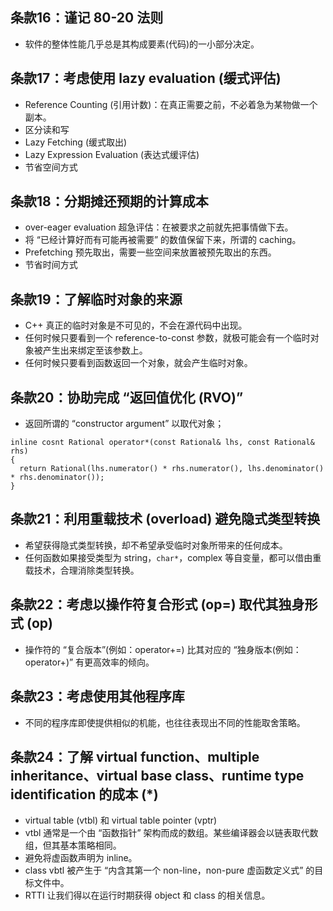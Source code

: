 ## 条款16：谨记 80-20 法则

* 软件的整体性能几乎总是其构成要素(代码)的一小部分决定。

## 条款17：考虑使用 lazy evaluation (缓式评估)

* Reference Counting (引用计数)：在真正需要之前，不必着急为某物做一个副本。
* 区分读和写
* Lazy Fetching (缓式取出)
* Lazy Expression Evaluation (表达式缓评估)
* 节省空间方式

## 条款18：分期摊还预期的计算成本

* over-eager evaluation 超急评估：在被要求之前就先把事情做下去。
* 将 “已经计算好而有可能再被需要” 的数值保留下来，所谓的 caching。
* Prefetching 预先取出，需要一些空间来放置被预先取出的东西。
* 节省时间方式

## 条款19：了解临时对象的来源

* C++ 真正的临时对象是不可见的，不会在源代码中出现。
* 任何时候只要看到一个 reference-to-const 参数，就极可能会有一个临时对象被产生出来绑定至该参数上。
* 任何时候只要看到函数返回一个对象，就会产生临时对象。

## 条款20：协助完成 “返回值优化 (RVO)”

* 返回所谓的 “constructor argument” 以取代对象；
```
inline cosnt Rational operator*(const Rational& lhs, const Rational& rhs)
{
  return Rational(lhs.numerator() * rhs.numerator(), lhs.denominator() * rhs.denominator());
}
```

## 条款21：利用重载技术 (overload) 避免隐式类型转换

* 希望获得隐式类型转换，却不希望承受临时对象所带来的任何成本。
* 任何函数如果接受类型为 string，`char*`，complex 等自变量，都可以借由重载技术，合理消除类型转换。

## 条款22：考虑以操作符复合形式 (op=) 取代其独身形式 (op)

* 操作符的 “复合版本”(例如：operator+=) 比其对应的 “独身版本(例如：operator+)” 有更高效率的倾向。

## 条款23：考虑使用其他程序库

* 不同的程序库即使提供相似的机能，也往往表现出不同的性能取舍策略。

## 条款24：了解 virtual function、multiple inheritance、virtual base class、runtime type identification 的成本 (*)

* virtual table (vtbl) 和 virtual table pointer (vptr)
* vtbl 通常是一个由 “函数指针” 架构而成的数组。某些编译器会以链表取代数组，但其基本策略相同。
* 避免将虚函数声明为 inline。
* class vbtl 被产生于 “内含其第一个 non-line，non-pure 虚函数定义式” 的目标文件中。
* RTTI 让我们得以在运行时期获得 object 和 class 的相关信息。
